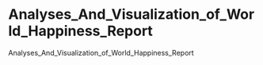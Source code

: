 # Analyses_And_Visualization_of_World_Happiness_Report
Analyses_And_Visualization_of_World_Happiness_Report
